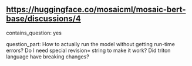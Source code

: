 ## https://huggingface.co/mosaicml/mosaic-bert-base/discussions/4

contains_question: yes

question_part: How to actually run the model without getting run-time errors? Do I need special  revision= string to make it work? Did triton language have breaking changes?